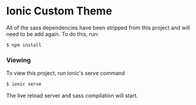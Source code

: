 Ionic Custom Theme
==================

All of the sass dependencies have been stripped from this project and will need to be add again. To do this, run:

```
$ npm install
```

### Viewing

To view this project, run ionic's serve command

```bash
$ ionic serve
```

The live reload server and sass compilation will start.
